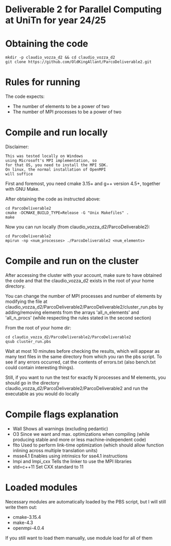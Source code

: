 # Deliverable 2 for Parallel Computing at UniTn for year 24/25

# Obtaining the code

````
mkdir -p claudio_vozza_d2 && cd claudio_vozza_d2
git clone https://github.com/OldKingAllant/ParcoDeliverable2.git
````

# Rules for running 

The code expects:
- The number of elements to be a power of two
- The number of MPI processes to be a power of two

# Compile and run locally

Disclaimer: 
````
This was tested locally on Windows
using Microsoft's MPI implementation, so
for that OS, you need to install the MPI SDK.
On linux, the normal installation of OpenMPI
will suffice
````

First and foremost, you need cmake 3.15+ and g++
version 4.5+, together with GNU Make. 

After obtaining the code as instructed above:
````
cd ParcoDeliverable2
cmake -DCMAKE_BUILD_TYPE=Release -G "Unix Makefiles" .
make 
````

Now you can run locally (from claudio_vozza_d2/ParcoDeliverable2):
````
cd ParcoDeliverable2
mpirun -np <num_processes> ./ParcoDeliverable2 <num_elements>
````

# Compile and run on the cluster

After accessing the cluster with your account, make
sure to have obtained the code and that the 
claudio_vozza_d2 exists in the root
of your home directory.

You can change the number of MPI processes
and number of elements by modifying the file at
claudio_vozza_d2/ParcoDeliverable2/ParcoDeliverable2/cluster_run.pbs
by adding/removing elements from the arrays
'all_n_elements' and 'all_n_procs' (while
respecting the rules stated in the second section)

From the root of your home dir:

````
cd claudio_vozza_d2/ParcoDeliverable2/ParcoDeliverable2
qsub cluster_run.pbs
````

Wait at most 10 minutes before checking the results, 
which will appear as many text files in the same
directory from which you ran the pbs script. To see
if any errors occurred, cat the contents of
errors.txt (also bench.txt could contain
interesting things).

Still, if you want to run the test for exactly N processes
and M elements, you should go in the directory 
claudio_vozza_d2/ParcoDeliverable2/ParcoDeliverable2
and run the executable as you would do locally

# Compile flags explanation

- Wall Shows all warnings (excluding pedantic)
- O3 Since we want and max. optimizations when compiling (while
  producing stable and more or less machine-independent code)
- flto Used to perform link-time optimization (which should allow
  function inlining across multiple translation units)
- msse4.1 Enables using intrinsics for sse4.1 instructions
- lmpi and lmpi_cxx Tells the linker to use the MPI libraries
- std=c++11 Set CXX standard to 11

# Loaded modules

Necessary modules are automatically loaded by the PBS
script, but I will still write them out:
- cmake-3.15.4
- make-4.3
- openmpi-4.0.4

If you still want to load them manually, use
module load <name> for all of them
